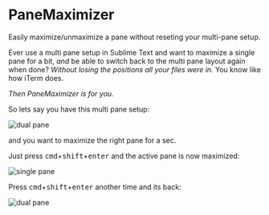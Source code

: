 # PaneMaximizer

Easily maximize/unmaximize a pane without reseting your multi-pane setup.

Ever use a multi pane setup in Sublime Text and want to maximize a single pane for a bit, *and* be able to switch back to the multi pane layout again when done? *Without losing the positions all your files were in.* You know like how iTerm does.

*Then PaneMaximizer is for you.*

So lets say you have this multi pane setup:

![dual pane](https://raw.github.com/jisaacks/PaneMaximizer/ba0b8850c2637709428db88b072d6ca79f54543c/dual-thumb.png)

and you want to maximize the right pane for a sec.

Just press <kbd>cmd</kbd>+<kbd>shift</kbd>+<kbd>enter</kbd> and the active pane is now maximized:

![single pane](https://raw.github.com/jisaacks/PaneMaximizer/ba0b8850c2637709428db88b072d6ca79f54543c/single-thumb.png)

Press <kbd>cmd</kbd>+<kbd>shift</kbd>+<kbd>enter</kbd> another time and its back:

![dual pane](https://raw.github.com/jisaacks/PaneMaximizer/ba0b8850c2637709428db88b072d6ca79f54543c/dual-thumb.png)